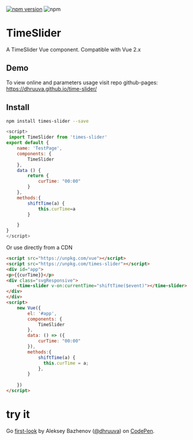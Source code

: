 [![npm version](https://badge.fury.io/js/times-slider.svg)](https://badge.fury.io/js/times-slider)
![npm](https://img.shields.io/npm/dw/times-slider)
# TimeSlider
A TimeSlider Vue component. Compatible with Vue 2.x
## Demo

To view online and parameters usage visit repo github-pages:
https://dhruuva.github.io/time-slider/
## Install
``` bash
npm install times-slider --save
```

``` javascript
<script>
 import TimeSlider from 'times-slider'
export default {
	name: 'TestPage',
	components: {
		TimeSlider
	},
	data () {
		return {
			curTime: "00:00"
		}
	},
	methods:{
		shiftTime(a) {
			this.curTime=a
		}

	}
}
</script>
```
Or use directly from a CDN
``` html
<script src="https://unpkg.com/vue"></script>
<script src="https://unpkg.com/times-slider"></script>
<div id="app">
<p>{{curTime}}</p>
<div class="svgResponsive">
	<time-slider v-on:currentTime="shiftTime($event)"></time-slider>
</div>
</div>
<script>
	new Vue({
		el: '#app',
		components: {
		  	TimeSlider
		},
		data: () => ({
			curTime: "00:00"
		}),
		methods:{
		  	shiftTime(a) {
		      this.curTime = a;
		    },
		}
		
	})
</script>

```
# try it
Go [first-look](https://codepen.io/dhruuva/pen/YzWMYWJ) by Aleksey Bazhenov
  ([@dhruuva](https://codepen.io/dhruuva)) on [CodePen](https://codepen.io).
